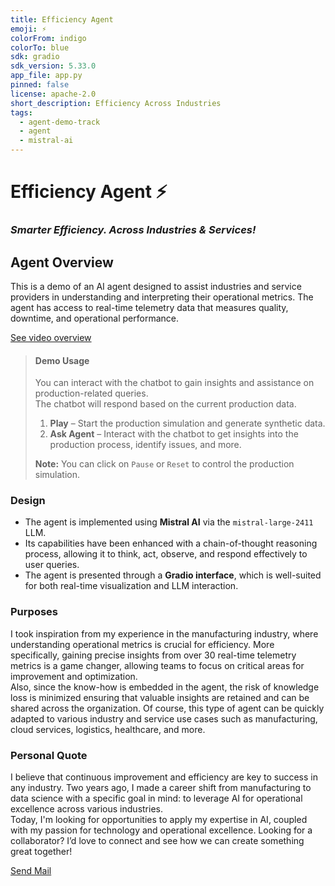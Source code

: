 ```yaml
---
title: Efficiency Agent
emoji: ⚡️
colorFrom: indigo
colorTo: blue
sdk: gradio
sdk_version: 5.33.0
app_file: app.py
pinned: false
license: apache-2.0
short_description: Efficiency Across Industries
tags:
  - agent-demo-track
  - agent
  - mistral-ai
---
```


# Efficiency Agent ⚡️️  
### *Smarter Efficiency. Across Industries & Services!*

## Agent Overview

This is a demo of an AI agent designed to assist industries and service providers in understanding and interpreting their operational metrics. The agent has access to real-time telemetry data that measures quality, downtime, and operational performance.

[See video overview](https://drive.google.com/file/d/1Bv1uF3-4EeR1HePSafZN1yzInr7YcQXZ/view?usp=share_link)

> #### Demo Usage
>
> You can interact with the chatbot to gain insights and assistance on production-related queries.  
> The chatbot will respond based on the current production data.  
> 1. **Play** – Start the production simulation and generate synthetic data.  
> 2. **Ask Agent** – Interact with the chatbot to get insights into the production process, identify issues, and more.  
>
> **Note:** You can click on `Pause` or `Reset` to control the production simulation.

### Design

* The agent is implemented using **Mistral AI** via the `mistral-large-2411` LLM.  
* Its capabilities have been enhanced with a chain-of-thought reasoning process, allowing it to think, act, observe, and respond effectively to user queries.  
* The agent is presented through a **Gradio interface**, which is well-suited for both real-time visualization and LLM interaction.

### Purposes  
I took inspiration from my experience in the manufacturing industry, where understanding operational metrics is crucial for efficiency. More specifically, gaining precise insights from over 30 real-time telemetry metrics is a game changer, allowing teams to focus on critical areas for improvement and optimization.  
Also, since the know-how is embedded in the agent, the risk of knowledge loss is minimized ensuring that valuable insights are retained and can be shared across the organization.  Of course, this type of agent can be quickly adapted to various industry and service use cases such as manufacturing, cloud services, logistics, healthcare, and more.


### Personal Quote  
I believe that continuous improvement and efficiency are key to success in any industry.  Two years ago, I made a career shift from manufacturing to data science with a specific goal in mind: to leverage AI for operational excellence across various industries.  
Today, I'm looking for opportunities to apply my expertise in AI, coupled with my passion for technology and operational excellence.  Looking for a collaborator? I’d love to connect and see how we can create something great together!  

[Send Mail](mailto:mriusero@icloud.com)